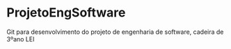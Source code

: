 # ProjetoEngSoftware
 Git para desenvolvimento do projeto de engenharia de software, cadeira de 3ºano LEI
